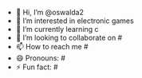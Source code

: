 - 👋 Hi, I’m @oswalda2
- 👀 I’m interested in electronic games
- 🌱 I’m currently learning c
- 💞️ I’m looking to collaborate on #
- 📫 How to reach me #
- 😄 Pronouns: #
- ⚡ Fun fact: #

<!---
oswalda2/oswalda2 is a ✨ special ✨ repository because its `README.md` (this file) appears on your GitHub profile.
You can click the Preview link to take a look at your changes.
--->
